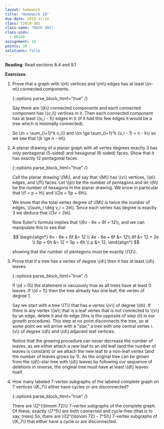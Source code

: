 ```yaml
---
layout: homework
title: "Homework 10"
due-date: 2019-11-22
class: f2019-301
class-name: "Math 301"
class-uids: 
  - 86328
assignment: 10
points: 20
solutions: false
---
```


**Reading**: Read sections 8.4 and 9.1

**Exercises**:

1.  Prove that a graph with \\(n\\) vertices and \\(m\\) edges has at least
    \\(n-m\\) connected components.
    
    {::options parse_block_html="true" /}
    
    <div class="d-none">
    
    Say there are \\(k\\) connected components and each connected component has
    \\(v_i\\) vertices in it. Then each connected component has at least
    \\(v_i - 1\\) edges in it (if it had this few edges it would be a tree which
    is minimally connected).
    
    So \\(n = \sum_{i=1}^k v_i\\) and \\(m \ge \sum_{i=1}^k (v_i - 1) = n - k\\)
    so we see that \\(k \ge n - m\\).
    
    </div>

2.  A planar drawing of a planar graph with all vertex degrees exactly 3 has
    only pentagonal (5-sided) and hexagonal (6-sided) faces. Show that it has
    exactly 12 pentagonal faces.
    
    {::options parse_block_html="true" /}
    
    <div class="d-none">
    
    Call the planar drawing \\(M\\), and say that \\(M\\) has \\(v\\) vertices,
    \\(e\\) edges, and \\(f\\) faces. Let \\(p\\) be the number of pentagons and
    let \\(h\\) be the number of hexagons in the planar drawing. We know in
    particular that \\(f = p + h\\) and \\(2e = 5p + 6h\\).
    
    We know that the total vertex degree of \\(M\\) is twice the number of
    edges, \\(\sum_i \deg v_i = 2e\\). Since each vertex has degree is exactly 3
    we deduce that \\(3v = 2e\\).
    
    Now Euler's formula implies that \\(6v - 6e + 6f = 12\\), and we can
    manipulate this to see that
    
    $$
    \begin{align*}
    6v - 6e + 6f &= 12 \\
    4e - 6e + 6f &= 12\\
    6f &= 12 + 2e \\
    6p + 6h &= 12 + 5p + 6h \\
    p &= 12,
    \end{align*}
    $$
    
    showing that the number of pentagons must be exactly \\(12\\).
    
    </div>

3.  Prove that if a tree has a vertex of degree \\(d\\) then it has at least
    \\(d\\) leaves.
    
    {::options parse_block_html="true" /}
    
    <div class="d-none">
    
    If \\(d = 0\\) the statement is vacuously true as all trees have at least 0
    leaves. If \\(d = 1\\) then the tree already has one leaf, the vertex of
    degree 1.
    
    Say we start with a tree \\(T\\) that has a vertex \\(v\\) of degree
    \\(d\\). If there is any vertex \\(w\\) that is a leaf vertex that is not
    connected to \\(v\\) by an edge, delete it and its edge (this is the
    opposite of step (ii) in our growth procedure). This step at no point
    disconnects the tree, so at some point we will arrive with a "star," a tree
    with one central vertex \\(v\\) of degree \\(d\\) and \\(d\\) adjacent leaf
    vertices.
    
    Notice that the growing procedure can never decrease the number of leaves,
    as we either attach a new leaf to an old leaf (and the number of leaves is
    constant) or we attach the new leaf to a non-leaf vertex (and the number of
    leaves grows by 1). As the original tree can be grown from the \\(d\\)-star
    tree with \\(d\\) leaves by following our sequence of deletions in reverse,
    the original tree must have at least \\(d\\) leaves itself.
    
    <div>

4.  How many labeled 7-vertex subgraphs of the labeled complete graph on 7
    vertices \\(K_7\\) either have cycles or are disconnected?
    
    {::options parse_block_html="true" /}
    
    <div class="d-none">

    There are \\(2^{\binom 72}\\) 7-vertex subgraphs of the complete graph. Of
    these, exactly \\(7^5\\) are both connected and cycle-free (that is to say,
    trees) So, there are \\((2^{\binom 72} - 7^5)\\) 7-vertex subgraphs of
    \\(K_7\\) that either have a cycle or are disconnected.

    </div>
